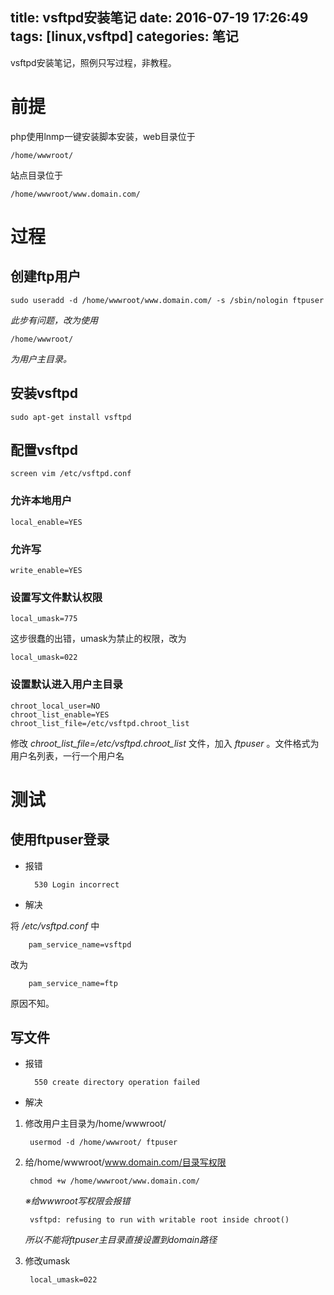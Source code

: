 title: vsftpd安装笔记
date: 2016-07-19 17:26:49
tags: [linux,vsftpd]
categories: 笔记
---

vsftpd安装笔记，照例只写过程，非教程。
<!--more-->

# 前提

php使用lnmp一键安装脚本安装，web目录位于

    /home/wwwroot/

站点目录位于

    /home/wwwroot/www.domain.com/

# 过程

## 创建ftp用户

    sudo useradd -d /home/wwwroot/www.domain.com/ -s /sbin/nologin ftpuser

*此步有问题，改为使用*

    /home/wwwroot/

*为用户主目录。*

## 安装vsftpd

    sudo apt-get install vsftpd

## 配置vsftpd

    screen vim /etc/vsftpd.conf

### 允许本地用户

    local_enable=YES

### 允许写

    write_enable=YES

### 设置写文件默认权限

    local_umask=775

这步很蠢的出错，umask为禁止的权限，改为

    local_umask=022

### 设置默认进入用户主目录

    chroot_local_user=NO
    chroot_list_enable=YES
    chroot_list_file=/etc/vsftpd.chroot_list

修改 *chroot_list_file=/etc/vsftpd.chroot_list* 文件，加入 *ftpuser* 。文件格式为用户名列表，一行一个用户名

# 测试

## 使用ftpuser登录

- 报错

        530 Login incorrect

- 解决

将 */etc/vsftpd.conf* 中

        pam_service_name=vsftpd

改为

        pam_service_name=ftp

原因不知。

## 写文件

- 报错

        550 create directory operation failed

- 解决

1. 修改用户主目录为/home/wwwroot/

        usermod -d /home/wwwroot/ ftpuser

2. 给/home/wwwroot/www.domain.com/目录写权限

        chmod +w /home/wwwroot/www.domain.com/

    *※给wwwroot写权限会报错*

        vsftpd: refusing to run with writable root inside chroot()
        
    *所以不能将ftpuser主目录直接设置到domain路径*

3. 修改umask

        local_umask=022
    